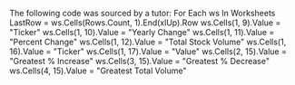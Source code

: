 The following code was sourced by a tutor:
 For Each ws In Worksheets
        LastRow = ws.Cells(Rows.Count, 1).End(xlUp).Row
        ws.Cells(1, 9).Value = "Ticker"
        ws.Cells(1, 10).Value = "Yearly Change"
        ws.Cells(1, 11).Value = "Percent Change"
        ws.Cells(1, 12).Value = "Total Stock Volume"
        ws.Cells(1, 16).Value = "Ticker"
        ws.Cells(1, 17).Value = "Value"
        ws.Cells(2, 15).Value = "Greatest % Increase"
        ws.Cells(3, 15).Value = "Greatest % Decrease"
        ws.Cells(4, 15).Value = "Greatest Total Volume"
